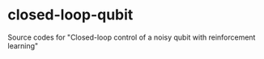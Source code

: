 # closed-loop-qubit
Source codes for "Closed-loop control of a noisy qubit with reinforcement learning"
